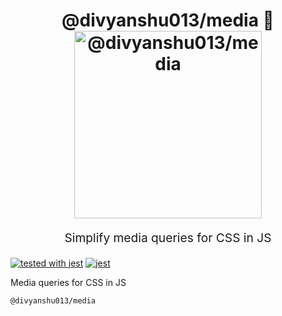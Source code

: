<h1 align="center">
  @divyanshu013/media 💃
  <br>
  <a href="https://www.emojione.com/emoji/1f483">
    <img src="https://d3qhp42p4neron.cloudfront.net/3.1/png/512/1f483.png?Expires=1534538155&Signature=Qb9aSKSU-aU1ERBl2D0Kt1nqoVbXZ0Ko1OkCkbIr65j90XhmOvn2--bfuECao-Dr8seFtjnWz-FsNWLJXMRzjPqIJ9pnCJDnriXsa2DVIG11-y~cKoPkU3HLKQe4h~Qjm2Mnjb0IyA9o2AC3~NG4cT5ZZrW2JzW~9IQ1k7OFaPX6QU7I8oxHK~fWg1fPSX7o--sY9yrS7VjVfFnX6vcHzks3gjuyeUnZFGjNnwG3QtERMH1Kfjq3pSrHiJtyIdibdBZzJHkNqHMMVJDva966Ets~yVvXUN8velRI2FIwkXDe3n08x925T~5nP80S9qyp53Yol8ZfJLa5iW6gj98P3Q__&Key-Pair-Id=APKAIRGCVGOY7DOKYTJA" alt="@divyanshu013/media" title="@divyanshu013/media" width="300">
  </a>
  <br>
</h1>
<p align="center" style="font-size: 1.2rem;">Simplify media queries for CSS in JS</p>

[![tested with jest](https://img.shields.io/badge/tested_with-jest-99424f.svg)](https://github.com/facebook/jest) [![jest](https://facebook.github.io/jest/img/jest-badge.svg)](https://github.com/facebook/jest)

Media queries for CSS in JS

`@divyanshu013/media`
